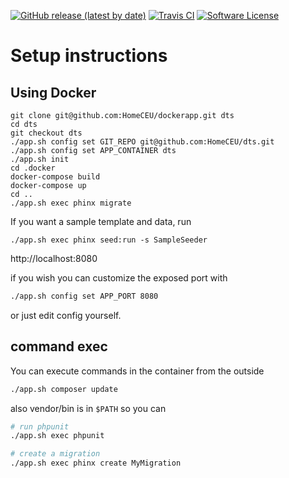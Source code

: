 [![GitHub release (latest by date)](https://img.shields.io/github/v/release/HomeCEU/dts.svg?include_prereleases)](https://github.com/HomeCEU/dts/releases/tag/v1.1-rc1)
[![Travis CI](https://img.shields.io/travis/homeceu/dts/master.svg)](https://travis-ci.com/github/HomeCEU/dts)
[![Software License](https://img.shields.io/badge/license-MIT-blue.svg)](https://raw.githubusercontent.com/logikostech/util/master/LICENSE)


# Setup instructions
## Using Docker
```shell script
git clone git@github.com:HomeCEU/dockerapp.git dts
cd dts
git checkout dts
./app.sh config set GIT_REPO git@github.com:HomeCEU/dts.git
./app.sh config set APP_CONTAINER dts
./app.sh init
cd .docker
docker-compose build
docker-compose up
cd ..
./app.sh exec phinx migrate
```

If you want a sample template and data, run
```shell script
./app.sh exec phinx seed:run -s SampleSeeder
```
http://localhost:8080

if you wish you can customize the exposed port with

```bash
./app.sh config set APP_PORT 8080
```

or just edit config yourself.

## command exec
You can execute commands in the container from the outside

```bash
./app.sh composer update
```

also vendor/bin is in `$PATH` so you can

```bash
# run phpunit
./app.sh exec phpunit

# create a migration
./app.sh exec phinx create MyMigration
````
